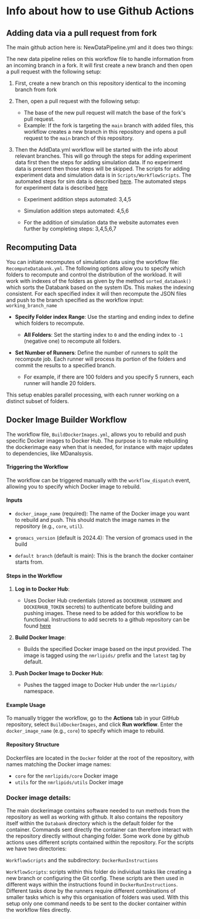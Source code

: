 # Info about how to use Github Actions

## Adding data via a pull request from fork

The main github action here is: NewDataPipeline.yml and it does two things:


The new data pipeline relies on this workflow file to handle information from an incoming branch in a fork. It will first create a new branch and then open a pull request with the following setup:
    
1. First, create a new branch on this repository identical to the incoming branch from fork
2. Then, open a pull request with the following setup:
       
    * The base of the new pull request will match the base of the fork's pull request.
    * Example: If the fork is targeting the `main` branch with added files, this workflow creates a new branch in this repository and opens a pull request to the `main` branch of this repository.

3. Then the AddData.yml workflow will be started with the info about relevant branches. This will go through the steps for adding experiment data first then the steps for adding simulation data. If no experiment data is present then those steps will be skipped. The scripts for adding experiment data and simulation data is in `Scripts/WorkflowScripts`. 
The automated steps for sim data is described [here](https://nmrlipids.github.io/addingData.html).
The automated steps for experiment data is described [here](https://nmrlipids.github.io/addingExpData.html)
   * Experiment addition steps automated: 3,4,5
   * Simulation addition steps automated: 4,5,6

   * For the addition of simulation data the website automates even further by completing steps: 3,4,5,6,7






## Recomputing Data

You can initiate recomputes of simulation data using the workflow file: `RecomputeDatabank.yml`. The following options allow you to specify which folders to recompute and control the distribution of the workload. It will work with indexes of the folders as given by the method `sorted_databank()` which sorts the Databank based on the system IDs. This makes the indexing consistent. For each specified index it will then recompute the JSON files and push to the branch specified as the workflow input: `working_branch_name`

- **Specify Folder index Range**: Use the starting and ending index to define which folders to recompute.
  - **All Folders**: Set the starting index to `0` and the ending index to `-1` (negative one) to recompute all folders.
  
- **Set Number of Runners**: Define the number of runners to split the recompute job. Each runner will process its portion of the folders and commit the results to a specified branch.
  - For example, if there are 100 folders and you specify 5 runners, each runner will handle 20 folders.

This setup enables parallel processing, with each runner working on a distinct subset of folders.


## Docker Image Builder Workflow

The workflow file, `BuildDockerImages.yml`, allows you to rebuild and push specific Docker images to Docker Hub. The purpose is to make rebuilding the dockerimage easy when that is needed, for instance with major updates to dependencies, like MDanalsysis. 
#### Triggering the Workflow

The workflow can be triggered manually with the `workflow_dispatch` event, allowing you to specify which Docker image to rebuild.

#### Inputs

- `docker_image_name` (required): The name of the Docker image you want to rebuild and push. This should match the image names in the repository (e.g., `core`, `util`).

- `gromacs_version` (default is 2024.4): The version of gromacs used in the build

- `default branch` (default is main): This is the branch the docker container starts from. 

#### Steps in the Workflow

1. **Log in to Docker Hub**:
   - Uses Docker Hub credentials (stored as `DOCKERHUB_USERNAME` and `DOCKERHUB_TOKEN` secrets) to authenticate before building and pushing images. These need to be added for this workflow to be functional. Instructions to add secrets to a github repository can be found [here](https://docs.github.com/en/actions/security-for-github-actions/security-guides/using-secrets-in-github-actions?tool=webui#creating-secrets-for-a-repository)

2. **Build Docker Image**:
   - Builds the specified Docker image based on the input provided. The image is tagged using the `nmrlipids/` prefix and the `latest` tag by default.

3. **Push Docker Image to Docker Hub**:
   - Pushes the tagged image to Docker Hub under the `nmrlipids/` namespace.

#### Example Usage

To manually trigger the workflow, go to the **Actions** tab in your GitHub repository, select `BuildDockerImages`, and click **Run workflow**. Enter the `docker_image_name` (e.g., `core`) to specify which image to rebuild.

#### Repository Structure

Dockerfiles are located in the `Docker` folder at the root of the repository, with names matching the Docker image names:
- `core` for the `nmrlipids/core` Docker image
- `utils` for the `nmrlipids/utils` Docker image


### Docker image details:
The main dockerimage contains software needed to run methods from the repository as well as working with github. It also contains the repository itself within the `Databank` directory which is the default folder for the container. Commands sent directly the container can therefore interact with the repository directly without changing folder. 
Some work done by github actions uses different scripts contained within the repository. For the scripts we have two directories:

`WorkflowScripts` and the subdirectory: `DockerRunInstructions`

`WorkflowScripts`: scripts within this folder do individual tasks like creating a new branch or configuring the Git config. These scripts are then used in different ways within the instructions found in `DockerRunInstructions`. Different tasks done by the runners require different combinations of smaller tasks which is why this organisation of folders was used. With this setup only one command needs to be sent to the docker container within the workflow files directly. 




